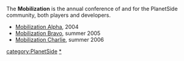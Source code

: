 The **Mobilization** is the annual conference of and for the PlanetSide
community, both players and developers.

-   [Mobilization Alpha](Mobilization_Alpha "wikilink"), 2004
-   [Mobilization Bravo](Mobilization_Bravo "wikilink"), summer 2005
-   [Mobilization Charlie](Mobilization_Charlie "wikilink"), summer 2006

[category:PlanetSide](category:PlanetSide "wikilink")
[\*](category:Mobilization "wikilink")